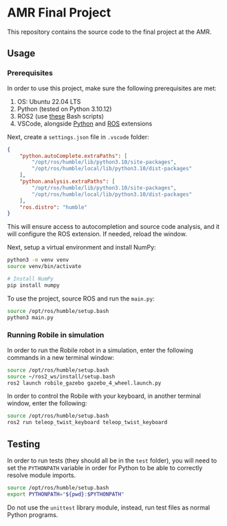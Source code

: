 # AMR Final Project

This repository contains the source code to the final project at the AMR.

## Usage

### Prerequisites

In order to use this project, make sure the following prerequisites are met:

1. OS: Ubuntu 22.04 LTS
2. Python (tested on Python 3.10.12)
3. ROS2 (use [these](https://gist.github.com/Elektra-V/74e241c97843efe6a5a0cc8e60067bca) Bash scripts)
4. VSCode, alongside [Python](https://marketplace.visualstudio.com/items?itemName=ms-python.python) and [ROS](https://marketplace.visualstudio.com/items?itemName=ms-iot.vscode-ros) extensions

Next, create a `settings.json` file in `.vscode` folder:

```json
{
    "python.autoComplete.extraPaths": [
        "/opt/ros/humble/lib/python3.10/site-packages",
        "/opt/ros/humble/local/lib/python3.10/dist-packages"
    ],
    "python.analysis.extraPaths": [
        "/opt/ros/humble/lib/python3.10/site-packages",
        "/opt/ros/humble/local/lib/python3.10/dist-packages"
    ],
    "ros.distro": "humble"
}
```

This will ensure access to autocompletion and source code analysis, and it will configure the ROS extension. If needed, reload the window.

Next, setup a virtual environment and install NumPy:
```bash
python3 -m venv venv
source venv/bin/activate

# Install NumPy
pip install numpy
```

To use the project, source ROS and run the `main.py`:

```bash
source /opt/ros/humble/setup.bash
python3 main.py
```

### Running Robile in simulation

In order to run the Robile robot in a simulation, enter the following commands in a new terminal window:

```bash
source /opt/ros/humble/setup.bash
source ~/ros2_ws/install/setup.bash
ros2 launch robile_gazebo gazebo_4_wheel.launch.py
```

In order to control the Robile with your keyboard, in another terminal window, enter the following:

```bash
source /opt/ros/humble/setup.bash
ros2 run teleop_twist_keyboard teleop_twist_keyboard
```

## Testing

In order to run tests (they should all be in the `test` folder), you will need to set the `PYTHONPATH` variable in order for Python to be able to correctly resolve module imports.

```bash
source /opt/ros/humble/setup.bash
export PYTHONPATH="${pwd}:$PYTHONPATH"
```

Do not use the `unittest` library module, instead, run test files as normal Python programs.
